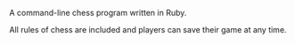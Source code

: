 A command-line chess program written in Ruby.

All rules of chess are included and players can save their game at any time.